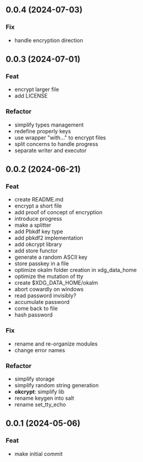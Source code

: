 ## 0.0.4 (2024-07-03)

### Fix

- handle encryption direction

## 0.0.3 (2024-07-01)

### Feat

- encrypt larger file
- add LICENSE

### Refactor

- simplify types management
- redefine properly keys
- use wrapper "with..." to encrypt files
- split concerns to handle progress
- separate writer and executor

## 0.0.2 (2024-06-21)

### Feat

- create README.md
- encrypt a short file
- add proof of concept of encryption
- introduce progress
- make a splitter
- add Pbkdf key type
- add pbkdf2 implementation
- add okcrypt library
- add store functor
- generate a random ASCII key
- store passkey in a file
- optimize okalm folder creation in xdg_data_home
- optimize the mutation of tty
- create $XDG_DATA_HOME/okalm
- abort cowardly on windows
- read password invisibly?
- accumulate password
- come back to file
- hash password

### Fix

- rename and re-organize modules
- change error names

### Refactor

- simplify storage
- simplify random string generation
- **okcrypt**: simplify lib
- rename keygen into salt
- rename set_tty_echo

## 0.0.1 (2024-05-06)

### Feat

- make initial commit
